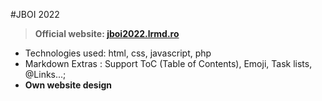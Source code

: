 #JBOI 2022

>  **Official website: [jboi2022.lrmd.ro](jboi2022.lrmd.ro "jboi2022.lrmd.ro")**

- Technologies used: html, css, javascript, php
- Markdown Extras : Support ToC (Table of Contents), Emoji, Task lists, @Links...;
- **Own website design**

